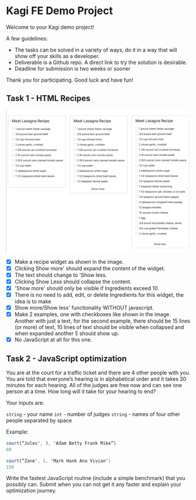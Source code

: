 # Kagi FE Demo Project

Welcome to your Kagi demo project!

A few guidelines:

- The tasks can be solved in a variety of ways, do it in a way that will show off your skills as a developer.
- Deliverable is a Github repo. A direct link to try the solution is desirable.
- Deadline for submission is two weeks or sooner

Thank you for participating. Good luck and have fun!

## Task 1 - HTML Recipes

![Recipe Widget](./lib/image.png)

- [x] Make a recipe widget as shown in the image.
- [x] Clicking Show more' should expand the content of the widget.
- [x] The text should change to 'Show less.
- [x] Clicking Show Less should collapse the content.
- [x] 'Show more' should only be visible if Ingredients exceed 10.
- [x] There is no need to add, edit, or delete Ingredients for this widget, the idea is to make
- [x] Show more/Show less' functionality WITHOUT javascript.
- [x] Make 2 examples, one with checkboxes like shown in the image. Another with just a text, for the second example, there should be 15 lines (or more) of text, 10 lines of text should be visible when collapsed and when expanded another 5 should show up.
- [x] No JavaScript at all for this one.

## Task 2 - JavaScript optimization

You are at the court for a traffic ticket and there are 4 other people with you. You are told that everyone’s hearing is in alphabetical order and it takes 30 minutes for each hearing. All of the judges are free now and can see one person at a time. How long will it take for your hearing to end?

Your inputs are:

`string` - your name
`int` - number of judges
`string` - names of four other people separated by space

Example:
```js
court(“Jules", 3, "Adam Betty Frank Mike”)
60
```

```js
court(“Zane", 1, "Mark Hank Ana Vivian")
150
```

Write the fastest JavaScript routine (include a simple benchmark) that you possibly can. Submit when you can not get it any faster and explain your optimization journey.